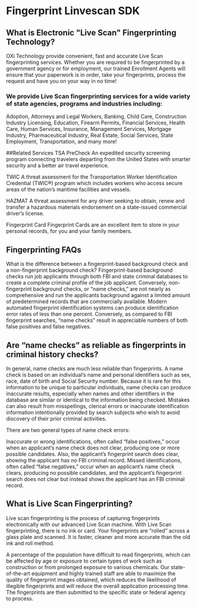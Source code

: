 # Fingerprint Linvescan SDK

## What is Electronic "Live Scan" Fingerprinting Technology?

OXi Technology provide convenient, fast and accurate Live Scan fingerprinting services. Whether you are required to be fingerprinted by a government agency or for employment, our trained Enrollment Agents will ensure that your paperwork is in order, take your fingerprints, process the request and have you on your way in no time!

### We provide Live Scan fingerprinting services for a wide variety of state agencies, programs and industries including:

Adoption, Attorneys and Legal Workers, Banking, Child Care, Construction Industry Licensing, Education, Firearm Permits, Financial Services, Health Care, Human Services, Insurance, Management Services, Mortgage Industry, Pharmaceutical Industry, Real Estate, Social Services, State Employment, Transportation, and many more!


##Related Services
TSA PreCheck
An expedited security screening program connecting travelers departing from the United States with smarter security and a better air travel experience.

TWIC
A threat assessment for the Transportation Worker Identification Credential (TWIC®) program which includes workers who access secure areas of the nation’s maritime facilities and vessels.

HAZMAT
A threat assessment for any driver seeking to obtain, renew and transfer a hazardous materials endorsement on a state-issued commercial driver’s license.

Fingerprint Card
Fingerprint Cards are an excellent item to store in your personal records, for you and your family members.


## Fingerprinting FAQs
What is the difference between a fingerprint-based background check and a non-fingerprint background check?
Fingerprint-based background checks run job applicants through both FBI and state criminal databases to create a complete criminal profile of the job applicant. Conversely, non-fingerprint background checks, or “name checks,” are not nearly as comprehensive and run the applicants background against a limited amount of predetermined records that are commercially available. Modern automated fingerprint identification systems can produce identification error rates of less than one percent. Conversely, as compared to FBI fingerprint searches, “name checks” result in appreciable numbers of both false positives and false negatives.


## Are “name checks” as reliable as fingerprints in criminal history checks?
In general, name checks are much less reliable than fingerprints. A name check is based on an individual’s name and personal identifiers such as sex, race, date of birth and Social Security number. Because it is rare for this information to be unique to particular individuals, name checks can produce inaccurate results, especially when names and other identifiers in the database are similar or identical to the information being checked. Mistakes can also result from misspellings, clerical errors or inaccurate identification information intentionally provided by search subjects who wish to avoid discovery of their prior criminal activities.

There are two general types of name check errors:

Inaccurate or wrong identifications, often called “false positives,” occur when an applicant’s name check does not clear, producing one or more possible candidates. Also, the applicant’s fingerprint search does clear, showing the applicant has no FBI criminal record.
Missed identifications, often called “false negatives,” occur when an applicant’s name check clears, producing no possible candidates, and the applicant’s fingerprint search does not clear but instead shows the applicant has an FBI criminal record.

## What is Live Scan Fingerprinting?
Live scan fingerprinting is the process of capturing fingerprints electronically with our advanced Live Scan machine. With Live Scan fingerprinting, there is no ink or card. Your fingerprints are “rolled” across a glass plate and scanned. It is faster, cleaner and more accurate than the old ink and roll method.

A percentage of the population have difficult to read fingerprints, which can be affected by age or exposure to certain types of work such as construction or from prolonged exposure to various chemicals. Our state-of-the-art equipment and highly trained staff are able to maximize the quality of fingerprint images obtained, which reduces the likelihood of illegible fingerprints and will reduce the overall application processing time. The fingerprints are then submitted to the specific state or federal agency to process.



